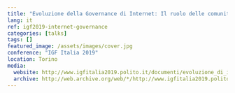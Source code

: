 ```yaml
---
title: "Evoluzione della Governance di Internet: Il ruolo delle comunità epistemiche e della società civile"
lang: it
ref: igf2019-internet-governance
categories: [talks]
tags: []
featured_image: /assets/images/cover.jpg
conference: "IGF Italia 2019"
location: Torino
media:
  website: http://www.igfitalia2019.polito.it/documenti/evoluzione_di_internet_governance
  archive: http://web.archive.org/web/*/http://www.igfitalia2019.polito.it/documenti/evoluzione_di_internet_governance
---
```

